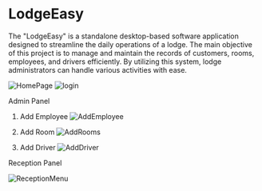 # LodgeEasy
The "LodgeEasy" is a standalone desktop-based software application designed to streamline the daily operations of a lodge. The main objective of this project is to manage and maintain the records of customers, rooms, employees, and drivers efficiently. By utilizing this system, lodge administrators can handle various activities with ease. 

![HomePage](https://github.com/rohitjha1709/LodgeEasy/assets/153065392/6162d2f1-0bde-4bcf-8bbc-8e707341dbdc)
![login](https://github.com/rohitjha1709/LodgeEasy/assets/153065392/73d9c685-a019-4d9f-ace5-045e03573f71)

Admin Panel
1) Add Employee
![AddEmployee](https://github.com/rohitjha1709/LodgeEasy/assets/153065392/a5163ad4-d623-4ff9-abe0-14ce299d68f8)

3) Add Room
![AddRooms](https://github.com/rohitjha1709/LodgeEasy/assets/153065392/b2fd80f5-0518-457c-8e4a-3056cedd6729)

4) Add Driver
![AddDriver](https://github.com/rohitjha1709/LodgeEasy/assets/153065392/5d118a3e-19da-45e1-923d-bca4259a8101)

Reception Panel

![ReceptionMenu](https://github.com/rohitjha1709/LodgeEasy/assets/153065392/45f704a3-365a-4fc0-96a0-e2eff35fad8b)





